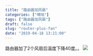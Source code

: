 ```yaml
---
title: "路由器加风扇"
categories: ["嘀咕"]
tags: ["路由器加风扇"]
draft: false
slug: "router-plus-fan"
date: "2019-04-18 13:21:00"
---
```


路由器加了2个风扇后温度下降40度。。
![](https://cdn.jsdelivr.net/gh/eallion/hugo@gh-pages/images/2019/06/2745381252.png)
